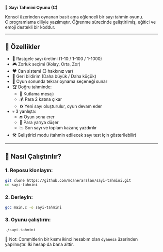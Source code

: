 🎯 **Sayı Tahmini Oyunu (C)**

Konsol üzerinden oynanan basit ama eğlenceli bir sayı tahmin oyunu.  
C programlama diliyle yazılmıştır. Öğrenme sürecinde geliştirilmiş, eğitici ve emoji destekli bir koddur.

---

## 🧩 Özellikler

- 🔢 Rastgele sayı üretimi (1-10 / 1-100 / 1-1000)
- 🎮 Zorluk seçimi (Kolay, Orta, Zor)
- ❤️ Can sistemi (3 hakkınız var)
- 💬 Geri bildirim (Daha büyük / Daha küçük)
- 🔁 Oyun sonunda tekrar oynama seçeneği sunar
- 🏆 Doğru tahminde:
  - 🎉 Kutlama mesajı
  - 💰 Para 2 katına çıkar
  - ♻️ Yeni sayı oluşturulur, oyun devam eder
- 💀 3 yanlışta:
  - 🔚 Oyun sona erer
  - 💸 Para yarıya düşer
  - 📉 Son sayı ve toplam kazanç yazdırılır
- 🛠️ Geliştirici modu (tahmin edilecek sayı test için gösterilebilir)

---

## 🚀 Nasıl Çalıştırılır?

### 1. Reposu klonlayın:
```bash
git clone https://github.com/mcanerarslan/sayi-tahmini.git
cd sayi-tahmini
```

### 2. Derleyin:
```bash
gcc main.c -o sayi-tahmini
```

### 3. Oyunu çalıştırın:
```bash
./sayi-tahmini
```
📌 Not: Commitlerin bir kısmı ikinci hesabım olan `dyanesa` üzerinden yapılmıştır. İki hesap da bana aittir.
